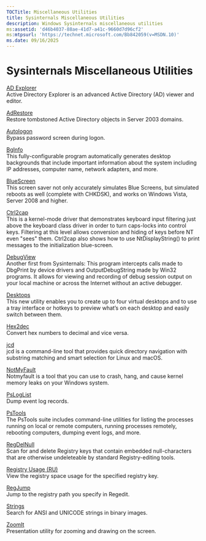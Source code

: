 ```yaml
---
TOCTitle: Miscellaneous Utilities
title: Sysinternals Miscellaneous Utilities
description: Windows Sysinternals miscellaneous utilities
ms:assetid: 'd46b4037-88ae-41d7-a41c-9660d7d96cf2'
ms:mtpsurl: 'https://technet.microsoft.com/Bb842059(v=MSDN.10)'
ms.date: 09/16/2025
---
```


# Sysinternals Miscellaneous Utilities

[AD Explorer](adexplorer.md)  
Active Directory Explorer is an advanced Active Directory (AD) viewer
and editor.

[AdRestore](adrestore.md)  
Restore tombstoned Active Directory objects in Server 2003 domains.

[Autologon](autologon.md)  
Bypass password screen during logon.

[BgInfo](bginfo.md)  
This fully-configurable program automatically generates desktop
backgrounds that include important information about the system
including IP addresses, computer name, network adapters, and more.

[BlueScreen](bluescreen.md)  
This screen saver not only accurately simulates Blue Screens, but
simulated reboots as well (complete with CHKDSK), and works on Windows
Vista, Server 2008 and higher.

[Ctrl2cap](ctrl2cap.md)  
This is a kernel-mode driver that demonstrates keyboard input filtering
just above the keyboard class driver in order to turn caps-locks into
control keys. Filtering at this level allows conversion and hiding of
keys before NT even "sees" them. Ctrl2cap also shows how to use
NtDisplayString() to print messages to the initialization blue-screen.

[DebugView](debugview.md)  
Another first from Sysinternals: This program intercepts calls made to
DbgPrint by device drivers and OutputDebugString made by Win32 programs.
It allows for viewing and recording of debug session output on your
local machine or across the Internet without an active debugger.

[Desktops](desktops.md)  
This new utility enables you to create up to four virtual desktops and
to use a tray interface or hotkeys to preview what’s on each desktop and
easily switch between them.

[Hex2dec](hex2dec.md)  
Convert hex numbers to decimal and vice versa.

[jcd](jcd.md)  
jcd is a command-line tool that provides quick directory navigation with
substring matching and smart selection for Linux and macOS.

[NotMyFault](notmyfault.md)  
Notmyfault is a tool that you can use to crash, hang, and cause kernel
memory leaks on your Windows system.

[PsLogList](psloglist.md)  
Dump event log records.

[PsTools](pstools.md)  
The PsTools suite includes command-line utilities for listing the
processes running on local or remote computers, running processes
remotely, rebooting computers, dumping event logs, and more.

[RegDelNull](regdelnull.md)  
Scan for and delete Registry keys that contain embedded null-characters
that are otherwise undeleteable by standard Registry-editing tools.

[Registry Usage (RU)](ru.md)  
View the registry space usage for the specified registry key.

[RegJump](regjump.md)  
Jump to the registry path you specify in Regedit.

[Strings](strings.md)  
Search for ANSI and UNICODE strings in binary images.

[ZoomIt](zoomit.md)  
Presentation utility for zooming and drawing on the screen.
